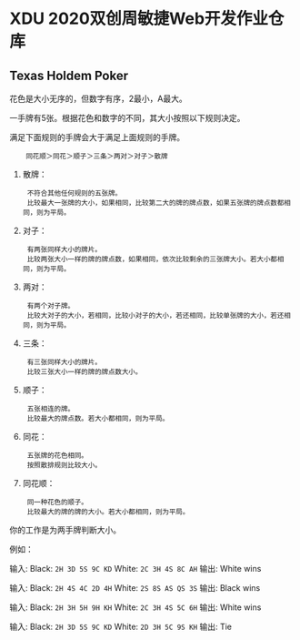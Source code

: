 # XDU 2020双创周敏捷Web开发作业仓库

## Texas Holdem Poker
花色是大小无序的，但数字有序，2最小，A最大。

一手牌有5张。根据花色和数字的不同，其大小按照以下规则决定。

满足下面规则的手牌会大于满足上面规则的手牌。

        同花顺＞同花＞顺子＞三条＞两对＞对子＞散牌

1. 散牌：

        不符合其他任何规则的五张牌。
        比较最大一张牌的大小，如果相同，比较第二大的牌的牌点数，如果五张牌的牌点数都相同，则为平局。

1. 对子：
        
        有两张同样大小的牌片。
        比较两张大小一样的牌的牌点数，如果相同，依次比较剩余的三张牌大小。若大小都相同，则为平局。

1. 两对：
        
        有两个对子牌。
        比较大对子的大小，若相同，比较小对子的大小，若还相同，比较单张牌的大小，若还相同，则为平局。

1. 三条：
        
        有三张同样大小的牌片。
        比较三张大小一样的牌的牌点数大小。

1. 顺子：
        
        五张相连的牌。
        比较最大的牌点数。若大小都相同，则为平局。

1. 同花：
        
        五张牌的花色相同。
        按照散排规则比较大小。

1. 同花顺：
        
        同一种花色的顺子。
        比较最大的牌的牌的大小。若大小都相同，则为平局。
        

你的工作是为两手牌判断大小。

例如：

输入: 
Black: `2H 3D 5S 9C KD` White: `2C 3H 4S 8C AH`
输出: 
White wins 

输入: 
Black: `2H 4S 4C 2D 4H` White: `2S 8S AS QS 3S`
输出: 
Black wins

输入: 
Black: `2H 3H 5H 9H KH` White: `2C 3H 4S 5C 6H`
输出: 
White wins

输入: 
Black: `2H 3D 5S 9C KD` White: `2D 3H 5C 9S KH`
输出: 
Tie
